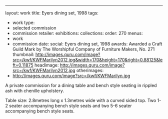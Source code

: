 ---
layout: work
title: Eyers dining set, 1998
tags:
  - work
type:
  - selected commission
  - commission
retailer:
exhibitions:
collections:
order: 270
menus:
  - work
  - commission
date:
social: Eyers dining set, 1998
awards: Awarded a Craft Guild Mark by The Worshipful Company of Furniture Makers, No. 271
thumbnail: http://images.quru.com/image?src=/kwf/KWFMarilyn2012.jpg&width=170&height=170&right=0.88125&left=0.11875
headimage: http://images.quru.com/image?src=/kwf/KWFMarilyn2012.jpg
otherimages:
  - http://images.quru.com/image?src=/kwf/KWFMarilyn.jpg


A private commission for a dining table and bench style seating in rippled ash with chenille upholstery.

Table size: 2.8metres long x 1.3metres wide with a curved sided top. Two 1-2 seater accompanying bench style seats and two 5-6 seater accompanying bench style seats.
